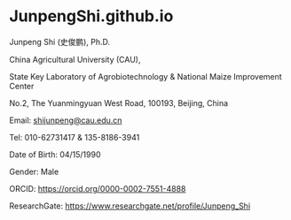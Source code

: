 # JunpengShi.github.io

Junpeng Shi (史俊鹏), Ph.D.

China Agricultural University (CAU), 

State Key Laboratory of Agrobiotechnology & National Maize Improvement Center

No.2, The Yuanmingyuan West Road, 100193, Beijing, China

Email: shijunpeng@cau.edu.cn

Tel: 010-62731417 & 135-8186-3941

Date of Birth: 04/15/1990

Gender: Male

ORCID: https://orcid.org/0000-0002-7551-4888 

ResearchGate: https://www.researchgate.net/profile/Junpeng_Shi 

